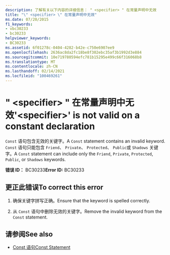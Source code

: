 ```yaml
---
description: 了解有关以下内容的详细信息： " <specifier> " 在常量声明中无效
title: "\" <specifier> \" 在常量声明中无效"
ms.date: 07/20/2015
f1_keywords:
- vbc30233
- bc30233
helpviewer_keywords:
- BC30233
ms.assetid: 6f01278c-0404-4282-b42e-c750e6907ee9
ms.openlocfilehash: 2636ac8da2fc18be8f302ebc35af3b1992d3e884
ms.sourcegitcommit: 10e719780594efc781b15295e499c66f316068b8
ms.translationtype: MT
ms.contentlocale: zh-CN
ms.lasthandoff: 02/14/2021
ms.locfileid: "100469261"
---
```

# <a name="specifier-is-not-valid-on-a-constant-declaration"></a><span data-ttu-id="d8398-103">" \<specifier> " 在常量声明中无效</span><span class="sxs-lookup"><span data-stu-id="d8398-103">'\<specifier>' is not valid on a constant declaration</span></span>

<span data-ttu-id="d8398-104">`Const` 语句包含无效的关键字。</span><span class="sxs-lookup"><span data-stu-id="d8398-104">A `Const` statement contains an invalid keyword.</span></span> <span data-ttu-id="d8398-105">`Const` 语句只能包含 `Friend`、 `Private`、 `Protected`、 `Public`或 `Shadows` 关键字。</span><span class="sxs-lookup"><span data-stu-id="d8398-105">A `Const` statement can include only the `Friend`, `Private`, `Protected`, `Public`, or `Shadows` keywords.</span></span>  
  
 <span data-ttu-id="d8398-106">**错误 ID：** BC30233</span><span class="sxs-lookup"><span data-stu-id="d8398-106">**Error ID:** BC30233</span></span>  
  
## <a name="to-correct-this-error"></a><span data-ttu-id="d8398-107">更正此错误</span><span class="sxs-lookup"><span data-stu-id="d8398-107">To correct this error</span></span>  
  
1. <span data-ttu-id="d8398-108">确保关键字拼写正确。</span><span class="sxs-lookup"><span data-stu-id="d8398-108">Ensure that the keyword is spelled correctly.</span></span>  
  
2. <span data-ttu-id="d8398-109">从 `Const` 语句中删除无效的关键字。</span><span class="sxs-lookup"><span data-stu-id="d8398-109">Remove the invalid keyword from the `Const` statement.</span></span>  
  
## <a name="see-also"></a><span data-ttu-id="d8398-110">请参阅</span><span class="sxs-lookup"><span data-stu-id="d8398-110">See also</span></span>

- [<span data-ttu-id="d8398-111">Const 语句</span><span class="sxs-lookup"><span data-stu-id="d8398-111">Const Statement</span></span>](../language-reference/statements/const-statement.md)
